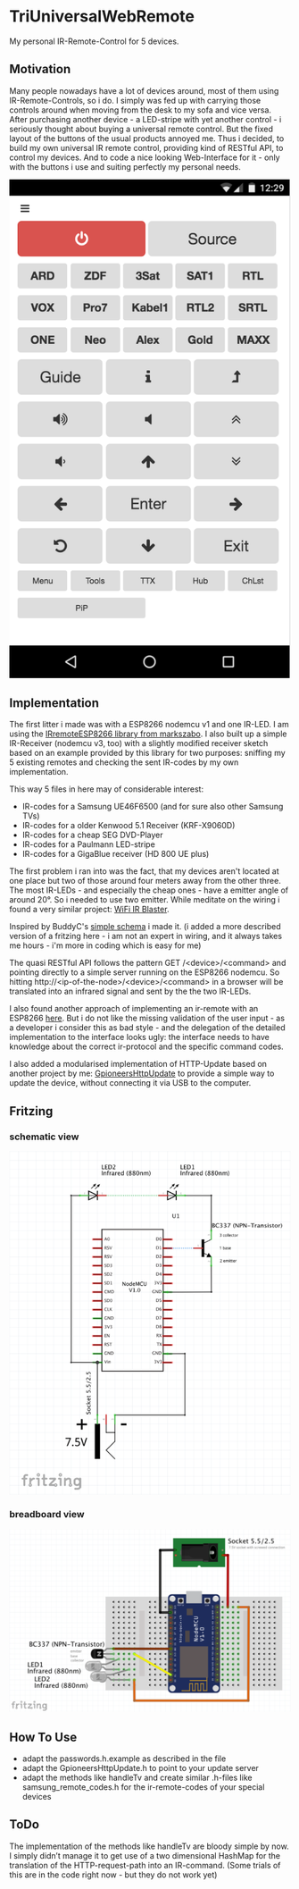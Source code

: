 # TriUniversalWebRemote

My personal IR-Remote-Control for 5 devices.

## Motivation

Many people nowadays have a lot of devices around, most of them using IR-Remote-Controls, so i do. I simply was fed up with carrying those controls around when moving from the desk to my sofa and vice versa. After purchasing another device - a LED-stripe with yet another control - i seriously thought about buying a universal remote control. But the fixed layout of the buttons of the usual products annoyed me. Thus i decided, to build my own universal IR remote control, providing kind of RESTful API, to control my devices. And to code a nice looking Web-Interface for it - only with the buttons i use and suiting perfectly my personal needs.

![interface.html](TriUniversalWebRemote-interface.png "see interface.html in this repository")


## Implementation

The first litter i made was with a ESP8266 nodemcu v1 and one IR-LED. I am using the [IRremoteESP8266 library from markszabo](https://github.com/markszabo/IRremoteESP8266). I also built up a simple IR-Receiver (nodemcu v3, too) with a slightly modified receiver sketch based on an example provided by this library for two purposes: sniffing my 5 existing remotes and checking the sent IR-codes by my own implementation.

This way 5 files in here may of considerable interest:
- IR-codes for a Samsung UE46F6500 (and for sure also other Samsung TVs)
- IR-codes for a older Kenwood 5.1 Receiver (KRF-X9060D)
- IR-codes for a cheap SEG DVD-Player
- IR-codes for a Paulmann LED-stripe
- IR-codes for a GigaBlue receiver (HD 800 UE plus)

The first problem i ran into was the fact, that my devices aren't located at one place but two of those around four meters away from the other three. The most IR-LEDs - and especially the cheap ones - have a emitter angle of around 20°. So i needed to use two emitter. While meditate on the wiring i found a very similar project: [WiFi IR Blaster](https://create.arduino.cc/projecthub/BuddyC/wifi-ir-blaster-af6bca).

Inspired by BuddyC's [simple schema](https://create.arduino.cc/projecthub/BuddyC/wifi-ir-blaster-af6bca#schematics) i made it. (i added a more described version of a fritzing here - i am not an expert in wiring, and it always takes me hours - i'm more in coding which is easy for me)

The quasi RESTful API follows the pattern GET /&lt;device&gt;/&lt;command&gt; and pointing directly to a simple server running on the ESP8266 nodemcu. So hitting http://&lt;ip-of-the-node&gt;/&lt;device&gt;/&lt;command&gt; in a browser will be translated into an infrared signal and sent by the the two IR-LEDs.

I also found another approach of implementing an ir-remote with an ESP8266 [here](https://alexbloggt.com/universal-infrarot-websteuerung-ueber-esp8266/). But i do not like the missing validation of the user input - as a developer i consider this as bad style - and the delegation of the detailed implementation to the interface looks ugly: the interface needs to have knowledge about the correct ir-protocol and the specific command codes.

I also added a modularised implementation of HTTP-Update based on another project by me: [GpioneersHttpUpdate](https://github.com/count023/esp-http-update-server) to provide a simple way to update the device, without connecting it via USB to the computer.


## Fritzing

### schematic view
![schematic view](TriUniversalWebRemote-schematic.png)

### breadboard view
![breadboard view](TriUniversalWebRemote-breadboard.png)


## How To Use

- adapt the passwords.h.example as described in the file
- adapt the GpioneersHttpUpdate.h to point to your update server
- adapt the methods like handleTv and create similar .h-files like samsung_remote_codes.h for the ir-remote-codes of your special devices


## ToDo

The implementation of the methods like handleTv are bloody simple by now. I simply didn’t manage it to get use of a two dimensional HashMap for the translation of the HTTP-request-path into an IR-command. (Some trials of this are in the code right now - but they do not work yet)

